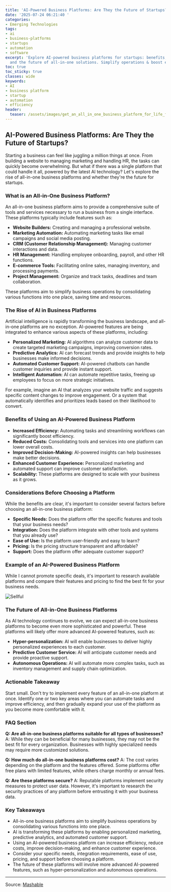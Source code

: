 ```yaml
---
title: 'AI-Powered Business Platforms: Are They the Future of Startups?'
date: '2025-07-24 06:21:40 '
categories:
- Emerging Technologies
tags:
- ai
- business-platforms
- startups
- automation
- software
excerpt: 'Explore AI-powered business platforms for startups: benefits, considerations,
  and the future of all-in-one solutions. Simplify operations & boost efficiency.'
toc: true
toc_sticky: true
classes: wide
keywords:
- AI
- business platform
- startup
- automation
- efficiency
header:
  teaser: /assets/images/get_an_all_in_one_business_platform_for_life_for_j_20250724062140.jpg
---
```


## AI-Powered Business Platforms: Are They the Future of Startups?

Starting a business can feel like juggling a million things at once. From building a website to managing marketing and handling HR, the tasks can quickly become overwhelming. But what if there was a single platform that could handle it all, powered by the latest AI technology? Let's explore the rise of all-in-one business platforms and whether they're the future for startups.

### What is an All-in-One Business Platform?

An all-in-one business platform aims to provide a comprehensive suite of tools and services necessary to run a business from a single interface. These platforms typically include features such as:

*   **Website Builders:** Creating and managing a professional website.
*   **Marketing Automation:** Automating marketing tasks like email campaigns and social media posting.
*   **CRM (Customer Relationship Management):** Managing customer interactions and data.
*   **HR Management:** Handling employee onboarding, payroll, and other HR functions.
*   **E-commerce Tools:** Facilitating online sales, managing inventory, and processing payments.
*   **Project Management:** Organize and track tasks, deadlines and team collaboration.

These platforms aim to simplify business operations by consolidating various functions into one place, saving time and resources. 

### The Rise of AI in Business Platforms

Artificial intelligence is rapidly transforming the business landscape, and all-in-one platforms are no exception. AI-powered features are being integrated to enhance various aspects of these platforms, including:

*   **Personalized Marketing:** AI algorithms can analyze customer data to create targeted marketing campaigns, improving conversion rates.
*   **Predictive Analytics:** AI can forecast trends and provide insights to help businesses make informed decisions.
*   **Automated Customer Support:** AI-powered chatbots can handle customer inquiries and provide instant support.
*   **Intelligent Automation:** AI can automate repetitive tasks, freeing up employees to focus on more strategic initiatives.

For example, imagine an AI that analyzes your website traffic and suggests specific content changes to improve engagement. Or a system that automatically identifies and prioritizes leads based on their likelihood to convert.

### Benefits of Using an AI-Powered Business Platform

*   **Increased Efficiency:** Automating tasks and streamlining workflows can significantly boost efficiency.
*   **Reduced Costs:** Consolidating tools and services into one platform can lower overall costs.
*   **Improved Decision-Making:** AI-powered insights can help businesses make better decisions.
*   **Enhanced Customer Experience:** Personalized marketing and automated support can improve customer satisfaction.
*   **Scalability:** These platforms are designed to scale with your business as it grows.

### Considerations Before Choosing a Platform

While the benefits are clear, it's important to consider several factors before choosing an all-in-one business platform:

*   **Specific Needs:** Does the platform offer the specific features and tools that your business needs?
*   **Integration:** Does the platform integrate with other tools and systems that you already use?
*   **Ease of Use:** Is the platform user-friendly and easy to learn?
*   **Pricing:** Is the pricing structure transparent and affordable?
*   **Support:** Does the platform offer adequate customer support?

### Example of an AI-Powered Business Platform

While I cannot promote specific deals, it's important to research available platforms and compare their features and pricing to find the best fit for your business needs.

![Sellful](https://helios-i.mashable.com/imagery/articles/01AXfRSwyc88WrcToZIqD4G/hero-image.jpg)

### The Future of All-in-One Business Platforms

As AI technology continues to evolve, we can expect all-in-one business platforms to become even more sophisticated and powerful. These platforms will likely offer more advanced AI-powered features, such as:

*   **Hyper-personalization:** AI will enable businesses to deliver highly personalized experiences to each customer.
*   **Predictive Customer Service:** AI will anticipate customer needs and provide proactive support.
*   **Autonomous Operations:** AI will automate more complex tasks, such as inventory management and supply chain optimization.

### Actionable Takeaway

Start small. Don't try to implement every feature of an all-in-one platform at once. Identify one or two key areas where you can automate tasks and improve efficiency, and then gradually expand your use of the platform as you become more comfortable with it. 

### FAQ Section

**Q: Are all-in-one business platforms suitable for all types of businesses?**
A: While they can be beneficial for many businesses, they may not be the best fit for every organization. Businesses with highly specialized needs may require more customized solutions.

**Q: How much do all-in-one business platforms cost?**
A: The cost varies depending on the platform and the features offered. Some platforms offer free plans with limited features, while others charge monthly or annual fees.

**Q: Are these platforms secure?**
A: Reputable platforms implement security measures to protect user data. However, it's important to research the security practices of any platform before entrusting it with your business data.

### Key Takeaways

*   All-in-one business platforms aim to simplify business operations by consolidating various functions into one place.
*   AI is transforming these platforms by enabling personalized marketing, predictive analytics, and automated customer support.
*   Using an AI-powered business platform can increase efficiency, reduce costs, improve decision-making, and enhance customer experience.
*   Consider your specific needs, integration requirements, ease of use, pricing, and support before choosing a platform.
*   The future of these platforms will involve more advanced AI-powered features, such as hyper-personalization and autonomous operations.

---

Source: [Mashable](https://mashable.com/uk/deals/july-24-sellful-white-label-website-builder-software)